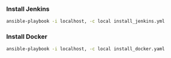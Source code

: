 ### Install Jenkins

```sh
ansible-playbook -i localhost, -c local install_jenkins.yml
```

### Install Docker

```sh
ansible-playbook -i localhost, -c local install_docker.yaml
```

